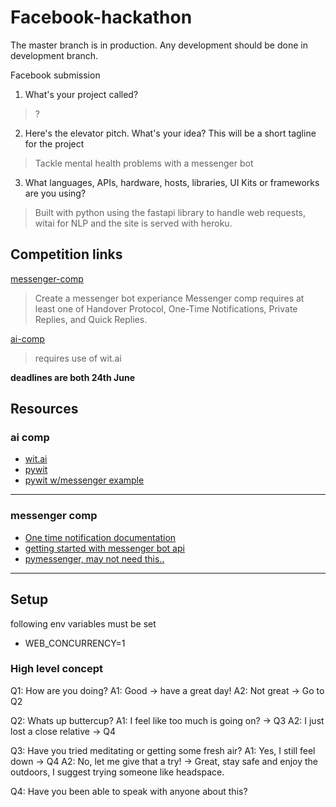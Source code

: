 # Facebook-hackathon

The master branch is in production. Any development should be done in development branch.

Facebook submission 

1. What's your project called?
> ?

2. Here's the elevator pitch. What's your idea? This will be a short tagline for the project
> Tackle mental health problems with a messenger bot

3. What languages, APIs, hardware, hosts, libraries, UI Kits or frameworks are you using?
> Built with python using the fastapi library to handle web requests, witai for NLP and the site is served with heroku.

## Competition links

[messenger-comp](https://fbmessaging2.devpost.com/?ref_content=online-hackathons&ref_feature=challenge&ref_medium=facebook-channel)
> Create a messenger bot experiance
> Messenger comp requires at least one of Handover Protocol, One-Time Notifications, Private Replies, and Quick Replies.

[ai-comp](https://fbai2.devpost.com/?ref_content=online-hackathons&ref_feature=challenge&ref_medium=facebook-channel)
> requires use of wit.ai

**deadlines are both 24th June**

## Resources

### ai comp

- [wit.ai](https://wit.ai)
- [pywit](https://github.com/wit-ai/pywit)
- [pywit w/messenger example](https://github.com/wit-ai/pywit/blob/master/examples/messenger.py)

--- 

### messenger comp
- [One time notification documentation](https://developers.facebook.com/docs/messenger-platform/send-messages/one-time-notification/)
- [getting started with messenger bot api](https://developers.facebook.com/docs/messenger-platform/getting-started)
- [pymessenger, may not need this..](https://github.com/davidchua/pymessenger)


---

## Setup

following env variables must be set
- WEB_CONCURRENCY=1

### High level concept

Q1: How are you doing?
A1: Good -> have a great day!
A2: Not great -> Go to Q2

Q2: Whats up buttercup?
A1: I feel like too much is going on? -> Q3
A2: I just lost a close relative -> Q4

Q3: Have you tried meditating or getting some fresh air?
A1: Yes, I still feel down -> Q4
A2: No, let me give that a try! -> Great, stay safe and enjoy the outdoors, I suggest trying someone like headspace.

Q4: Have you been able to speak with anyone about this?
